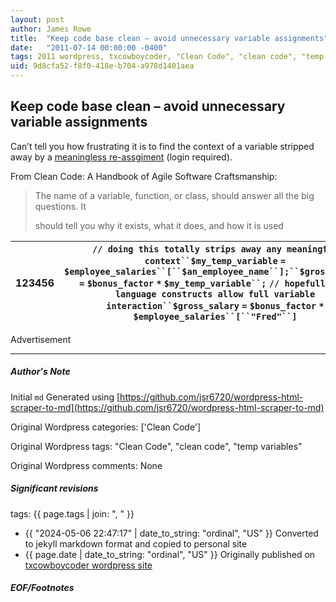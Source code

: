 ```yaml
---
layout: post
author: James Rowe
title:  "Keep code base clean – avoid unnecessary variable assignments"
date:   "2011-07-14 00:00:00 -0400"
tags: 2011 wordpress, txcowboycoder, "Clean Code", "clean code", "temp variables"
uid: 9d8cfa52-f8f0-418e-b704-a978d1401aea
---
```



## Keep code base clean – avoid unnecessary variable assignments


Can’t tell you how frustrating it is to find the context of a variable stripped away by a [meaningless re-assgiment](http://my.safaribooksonline.com/book/software-engineering-and-development/agile-development/9780136083238/meaningful-names/18) (login required).


From Clean Code: A Handbook of Agile Software Craftsmanship:



> The name of a variable, function, or class, should answer all the big questions. It  
> 
>  should tell you why it exists, what it does, and how it is used




| 123456 | `// doing this totally strips away any meaningful context``$my_temp_variable` `=` `$employee_salaries``[``$an_employee_name``];``$gross_salary` `=` `$bonus_factor` `*` `$my_temp_variable``;` `// hopefully the language constructs allow full variable interaction``$gross_salary` `=` `$bonus_factor` `*` `$employee_salaries``[``"Fred"``]` |
| --- | --- |


Advertisement 

---

##### Author's Note

Initial `md` Generated using [https://github.com/jsr6720/wordpress-html-scraper-to-md](https://github.com/jsr6720/wordpress-html-scraper-to-md)

Original Wordpress categories: ['Clean Code']

Original Wordpress tags: "Clean Code", "clean code", "temp variables"

Original Wordpress comments: None

##### Significant revisions

tags: {{ page.tags | join: ", " }} <!-- todo move this somewhere -->

- {{ "2024-05-06 22:47:17" | date_to_string: "ordinal", "US" }} Converted to jekyll markdown format and copied to personal site
- {{ page.date | date_to_string: "ordinal", "US" }} Originally published on [txcowboycoder wordpress site](https://txcowboycoder.wordpress.com/2011/07/14/keep-code-base-clean-avoid-unnecessary-variable-assignments/)

##### EOF/Footnotes

